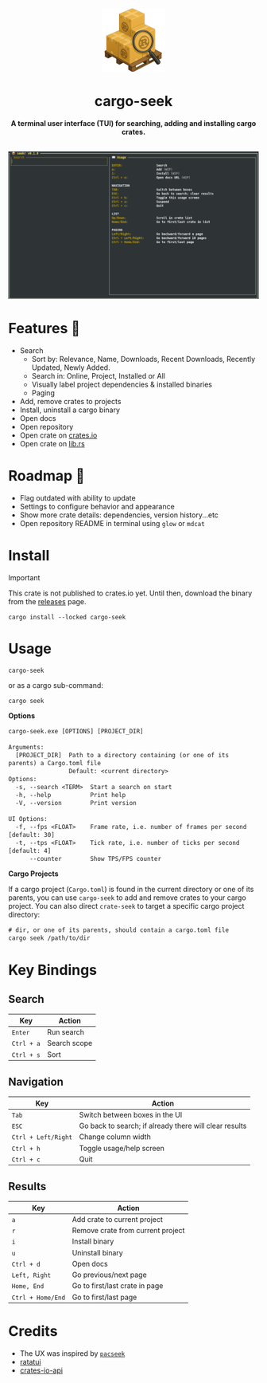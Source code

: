 <p align="center">
  <img src="docs/cargo-seek-128.png?raw=true">
</p>

<h1 align="center">cargo-seek</h1>
<div align="center">
 <strong>
   A terminal user interface (TUI) for searching, adding and installing cargo crates.
 </strong>
</div>

<br />

<!--<div align="center">
  <a href="https://crates.io/crates/cargo-seek">
    <img src="https://img.shields.io/crates/v/cargo-seek.svg?style=flat-square"
    alt="Crates.io version" />
  </a>
  <a href="https://crates.io/crates/cargo-seek">
    <img src="https://img.shields.io/crates/d/cargo-seek.svg?style=flat-square"
      alt="Download" />
  </a>
</div>
<br/>-->


[preview]: docs/preview.gif?raw=true "preview"
![preview][preview]

# Features 🚀

- Search
    - Sort by: Relevance, Name, Downloads, Recent Downloads, Recently Updated, Newly Added.
    - Search in: Online, Project, Installed or All
    - Visually label project dependencies & installed binaries
    - Paging
- Add, remove crates to projects
- Install, uninstall a cargo binary
- Open docs
- Open repository
- Open crate on [crates.io](https://crates.io)
- Open crate on [lib.rs](https://lib.rs)

# Roadmap 🚧

- Flag outdated with ability to update
- Settings to configure behavior and appearance
- Show more crate details: dependencies, version history...etc
- Open repository README in terminal using `glow` or `mdcat`

# Install

> [!IMPORTANT]  
> This crate is not published to crates.io yet. Until then, download the binary
> from the [releases](https://github.com/tareqimbasher/cargo-seek/releases) page.

    cargo install --locked cargo-seek

# Usage

    cargo-seek

or as a cargo sub-command:

    cargo seek


**Options**

```
cargo-seek.exe [OPTIONS] [PROJECT_DIR]

Arguments:
  [PROJECT_DIR]  Path to a directory containing (or one of its parents) a Cargo.toml file
                 Default: <current directory>
Options:
  -s, --search <TERM>  Start a search on start
  -h, --help           Print help
  -V, --version        Print version
  
UI Options:
  -f, --fps <FLOAT>    Frame rate, i.e. number of frames per second [default: 30]
  -t, --tps <FLOAT>    Tick rate, i.e. number of ticks per second [default: 4]
      --counter        Show TPS/FPS counter
```

**Cargo Projects**

If a cargo project (`Cargo.toml`) is found in the current directory or one of its parents, you can use `cargo-seek` to
add and remove crates to your cargo project. You can also direct `crate-seek` to target a specific cargo project
directory:

    # dir, or one of its parents, should contain a cargo.toml file
    cargo seek /path/to/dir

# Key Bindings

## Search

| Key        | Action       |
|------------|--------------|
| `Enter`    | Run search   |
| `Ctrl + a` | Search scope |
| `Ctrl + s` | Sort         |

## Navigation

| Key                 | Action                                                 |
|---------------------|--------------------------------------------------------|
| `Tab`               | Switch between boxes in the UI                         |
| `ESC`               | Go back to search; if already there will clear results |
| `Ctrl + Left/Right` | Change column width                                    |
| `Ctrl + h`          | Toggle usage/help screen                               |
| `Ctrl + c`          | Quit                                                   |

## Results

| Key               | Action                            |
|-------------------|-----------------------------------|
| `a`               | Add crate to current project      |
| `r`               | Remove crate from current project |
| `i`               | Install binary                    |
| `u`               | Uninstall binary                  |
| `Ctrl + d`        | Open docs                         |
| `Left, Right`     | Go previous/next page             |
| `Home, End`       | Go to first/last crate in page    |
| `Ctrl + Home/End` | Go to first/last page             |

# Credits

- The UX was inspired by [`pacseek`](https://github.com/moson-mo/pacseek)
- [ratatui](https://ratatui.rs/)
- [crates-io-api](https://crates.io/crates/crates_io_api)